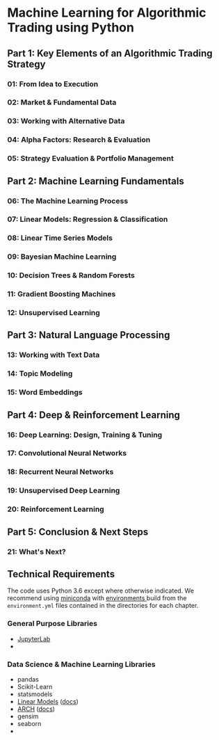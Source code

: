 # Machine Learning for Algorithmic Trading using Python

## Part 1: Key Elements of an Algorithmic Trading Strategy

### 01: From Idea to Execution
### 02: Market & Fundamental Data
### 03: Working with Alternative Data
### 04: Alpha Factors: Research & Evaluation
### 05: Strategy Evaluation & Portfolio Management

## Part 2: Machine Learning Fundamentals

### 06: The Machine Learning Process
### 07: Linear Models: Regression & Classification
### 08: Linear Time Series Models
### 09: Bayesian Machine Learning
### 10: Decision Trees & Random Forests
### 11: Gradient Boosting Machines
### 12: Unsupervised Learning

## Part 3: Natural Language Processing

### 13:	Working with Text Data
### 14:	Topic Modeling
### 15:	Word Embeddings

## Part 4: Deep & Reinforcement Learning

### 16:	Deep Learning: Design, Training & Tuning
### 17:	Convolutional Neural Networks
### 18:	Recurrent Neural Networks
### 19:	Unsupervised Deep Learning
### 20:	Reinforcement Learning

## Part 5: Conclusion & Next Steps

### 21:	What's Next?

## Technical Requirements

The code uses Python 3.6 except where otherwise indicated. We recommend using [miniconda](https://conda.io/miniconda.html) with [environments ](https://conda.io/docs/user-guide/tasks/manage-environments.html) build from the `environment.yml` files contained in the directories for each chapter.

### General Purpose Libraries

- [JupyterLab](https://github.com/jupyterlab/jupyterlab)
-

### Data Science & Machine Learning Libraries

- pandas
- Scikit-Learn
- statsmodels
- [Linear Models](https://github.com/bashtage/linearmodels) ([docs](https://bashtage.github.io/linearmodels/doc))
- [ARCH](https://github.com/bashtage/arch) ([docs](http://bashtage.github.io/arch/doc/index.html))
- gensim
- seaborn
-

